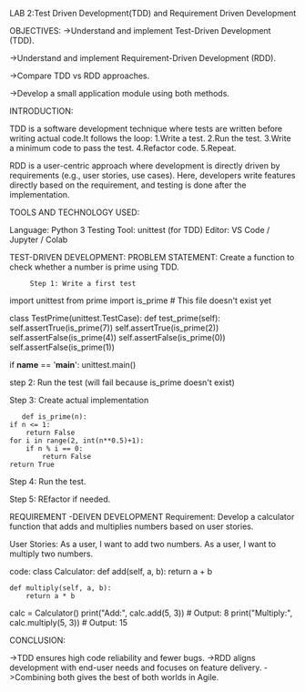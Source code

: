 LAB 2:Test Driven Development(TDD) and Requirement Driven Development

OBJECTIVES:
->Understand and implement Test-Driven Development (TDD).

->Understand and implement Requirement-Driven Development (RDD).

->Compare TDD vs RDD approaches.

->Develop a small application module using both methods.

INTRODUCTION:

 TDD is a software development technique where tests are written before writing actual code.It follows the loop:
   1.Write a test.
   2.Run the test.
   3.Write a minimum code to pass the test.
   4.Refactor code.
   5.Repeat.

  RDD is a user-centric approach where development is directly driven by requirements (e.g., user stories, use cases). Here, developers write features directly based on the requirement, and testing is done after the implementation.

TOOLS AND TECHNOLOGY USED:

Language: Python 3
Testing Tool: unittest (for TDD)
Editor: VS Code / Jupyter / Colab

TEST-DRIVEN DEVELOPMENT:
PROBLEM STATEMENT:
         Create a function to check whether a number is prime using TDD.

         Step 1: Write a first test
            
  import unittest
from prime import is_prime  # This file doesn't exist yet

class TestPrime(unittest.TestCase):
    def test_prime(self):
        self.assertTrue(is_prime(7))
        self.assertTrue(is_prime(2))
        self.assertFalse(is_prime(4))
        self.assertFalse(is_prime(0))
        self.assertFalse(is_prime(1))

if __name__ == '__main__':
    unittest.main()

   step 2: Run the test (will fail because is_prime doesn't exist)

 Step 3: Create actual implementation
     
       def is_prime(n):
    if n <= 1:
        return False
    for i in range(2, int(n**0.5)+1):
        if n % i == 0:
            return False
    return True


Step 4: Run the test.

Step 5: REfactor if needed.

  
  REQUIREMENT -DEIVEN DEVELOPMENT
Requirement:
Develop a calculator function that adds and multiplies numbers based on user stories.

User Stories:
As a user, I want to add two numbers.
As a user, I want to multiply two numbers.

code:
class Calculator:
    def add(self, a, b):
        return a + b

    def multiply(self, a, b):
        return a * b


calc = Calculator()
print("Add:", calc.add(5, 3))         # Output: 8
print("Multiply:", calc.multiply(5, 3))  # Output: 15


CONCLUSION:

 ->TDD ensures high code reliability and fewer bugs.
->RDD aligns development with end-user needs and focuses on feature delivery.
->Combining both gives the best of both worlds in Agile.

